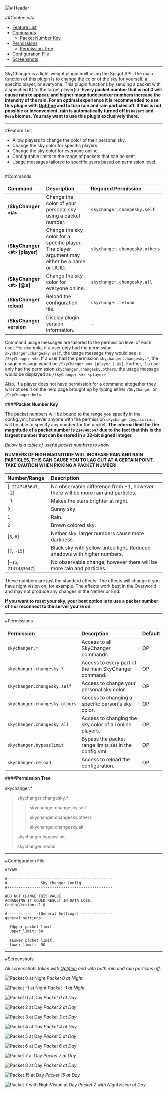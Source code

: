 ![# Header](http://i.imgur.com/6TxDQ3W.png?1)

##Contents##
* [Feature List](#markdown-header-feature-list)
* [Commands](#markdown-header-commands)
    * [Packet Number Key](#markdown-header-packet-number-key)
* [Permissions](#markdown-header-permissions)
    * [Permission Tree](#markdown-header-permission-tree)
* [Configuration File](#markdown-header-configuration-file)
* [Screenshots](#markdown-header-screenshots)

***

SkyChanger is a light-weight plugin built using the Spigot API. The main function of this plugin is to change the color of the sky for yourself, a specific player, or everyone. This plugin functions by sending a packet with a specified ID to the target player(s). **Every packet number that is not 0 will cause rain to appear, and higher magnitude packer numbers increase the intensity of the rain. For an optimal experience it is recommended to use this plugin with [Optifine][optifinelink] and to turn rain and rain particles off. If this is not possible or inconvenient, rain is automatically turned off in `Desert` and `Mesa` biomes. You may want to use this plugin exclusively there.** 

***

#Feature List



* Allow players to change the color of their personal sky.
* Change the sky color for specific players.
* Change the sky color for everyone online.
* Configurable limits to the range of packets that can be sent.
* Usage messages tailored to specific users based on permission level.

***

#Commands



Command | Description | Required Permission
:------ | :---- | :-----------
**/SkyChanger <#>** | Change the color of your personal sky using a packet number. | `skychanger.changesky.self`
**/SkyChanger <#> [player]** | Change the sky color for a specific player. The player argument may either be a name or UUID. | `skychanger.changesky.others`
**/SkyChanger <#> [@​a]** | Change the sky color for everyone online. | `skychanger.changesky.all`
**/SkyChanger reload** | Reload the configuration file. | `skychanger.reload`
**/SkyChanger version** | Display plugin version information. | -

Command usage messages are tailored to the permission level of each user. For example, if a user only had the permission `skychanger.changesky.self`, the usage message they would see is `/SkyChanger <#>`. If a user had the permission `skychanger.changesky.*`, the usage message would be `/SkyChanger <#> [player | @​a]`. Further, if a user only had the permission `skychanger.changesky.others`, the usage message would be displayed as `/SkyChanger <#> <player>`

Also, if a player does not have permission for a command altogether they will not see it on the help page brought up by typing either `/SkyChanger` or `/SkyChanger help`.

####**Packet Number Key**

The packet numbers will be bound to the range you specify in the config.yml, however anyone with the permission `skychanger.bypasslimit` will be able to specify any number for the packet. **The internal limit for the magnitude of a packet number is `2147483647` due to the fact that this is the largest number that can be stored in a 32-bit signed integer.**

*Below is a table of useful packet numbers to know*

**NUMBERS OF HIGH MAGNITUDE WILL INCREASE RAIN AND RAIN PARTICLES, THIS CAN CAUSE YOU TO LAG OUT AT A CERTAIN POINT. TAKE CAUTION WHEN PICKING A PACKET NUMBER!**

Number/Range | Description
:----------- | :----------
[`-2147483647`, `-2`] | No observable difference from -1, however there will be more rain and particles.
`-1` | Makes the stars brighter at night.
`0` | Sunny sky.
`1` | Rain.
`2` | Brown colored sky.
[`3`, `6`] | Nether sky, larger numbers cause more darkness.
[`7`, `~15`] | Black sky with yellow tinted light. Reduced shadows with higher numbers.
[`~15`, `2147483647`] | No observable change, however there will be more rain and particles.

These numbers are just the standard effects. The effects will change if you have night vision on, for example. The effects work best in the Overworld and may not produce any changes in the Nether or End.

**If you want to reset your sky, your best option is to use a packer number of `0` or reconnect to the server you're on.**

***

#Permissions

Permission | Descrption | Default
:--------- | :--------- | :-----
`skychanger.*` | Access to all SkyChanger commands. | OP
`skychanger.changesky.*` | Access to every part of the main SkyChanger command. | OP
`skychanger.changesky.self` | Access to change your personal sky color. | OP
`skychanger.changesky.others` | Access to changing a specific person's sky color. | OP
`skychanger.changesky.all` | Access to changing the sky color of all online players. | OP
`skychanger.bypasslimit` | Bypass the packet range limits set in the config.yml. | OP
`skychanger.reload` | Access to reload the configuration. | OP

####**Permission Tree**

skychanger.*
>
> skychanger.changesky.*
>
>> skychanger.changesky.self
>>
>> skychanger.changesky.others
>>
>> skychanger.changesky.all
>
> skychanger.bypasslimit
>
> skychanger.reload

***

#Configuration File



```
#!YAML

#-----------------------------------------------
#               Sky Changer Config
#-----------------------------------------------

#DO NOT CHANGE THIS VALUE.
#CHANGING IT COULD RESULT IN DATA LOSS.
ConfigVersion: 1.0

#--------------[General Settings]---------------
general_settings:

  #Upper packet limit.
  upper_limit: 50
  
  #Lower packet limit.
  lower_limit: -50

```

***

#Screenshots

*All screenshots taken with [Optifine][optifinelink] and with both rain and rain particles off.*

![Packet 0 at Night](http://i.imgur.com/SysNS9s.png "Packet 0 at Night")
*Packet 0 at Night*

![Packet -1 at Night](http://i.imgur.com/CAwAPre.png "Packet -1 at Night")
*Packet -1 at Night*

![Packet 0 at Day](http://i.imgur.com/CJR9Rkt.png "Packet 0 at Day")
*Packet 0 at Day*

![Packet 2 at Day](http://i.imgur.com/352OY2Y.png "Packet 2 at Day")
*Packet 2 at Day*

![Packet 3 at Day](http://i.imgur.com/c57mFUf.png "Packet 3 at Day")
*Packet 3 at Day*

![Packet 4 at Day](http://i.imgur.com/idaYiJs.png "Packet 4 at Day")
*Packet 4 at Day*

![Packet 5 at Day](http://i.imgur.com/w3ikbvn.png "Packet 5 at Day")
*Packet 5 at Day*

![Packet 6 at Day](http://i.imgur.com/FG7ywbz.png "Packet 6 at Day")
*Packet 6 at Day*

![Packet 7 at Day](http://i.imgur.com/razF75g.png "Packet 7 at Day")
*Packet 7 at Day*

![Packet 8 at Day](http://i.imgur.com/c7TPui3.png "Packet 8 at Day")
*Packet 8 at Day*

![Packet 15 at Day](http://i.imgur.com/ISq65Rl.png "Packet 15 at Day")
*Packet 15 at Day*

![Packet 7 with NightVision at Day](http://i.imgur.com/VqRHsl2.png "Packet 7 with NightVision at Day")
*Packet 7 with NightVision at Day*

[optifinelink]: http://optifine.net/ "Optifine Website"